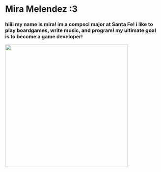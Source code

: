 # Mira Melendez :3
### hiiii my name is mira! im a compsci major at Santa Fe! i like to play boardgames, write music, and program! my ultimate goal is to become a game developer!
<img src="https://media.tenor.com/5SmJG5QyZqQAAAAC/neko-happy.gif" width="400" height="400" />
<!--
**miraforce/miraforce** is a ✨ _special_ ✨ repository because its `README.md` (this file) appears on your GitHub profile.

Here are some ideas to get you started:

- 🔭 I’m currently working on ...
- 🌱 I’m currently learning ...
- 👯 I’m looking to collaborate on ...
- 🤔 I’m looking for help with ...
- 💬 Ask me about ...
- 📫 How to reach me: ...
- 😄 Pronouns: ...
- ⚡ Fun fact: ...
-->
